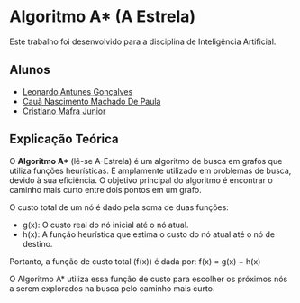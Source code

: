 # Algoritmo A* (A Estrela)

Este trabalho foi desenvolvido para a disciplina de Inteligência Artificial.

## Alunos

- [Leonardo Antunes Gonçalves](https://github.com/LeskeLense)
- [Cauã Nascimento Machado De Paula](https://github.com/CauaDePaula)
- [Cristiano Mafra Junior](https://github.com/CristianoMafraJunior)

## Explicação Teórica

O **Algoritmo A\*** (lê-se A-Estrela) é um algoritmo de busca em grafos que utiliza funções heurísticas. É amplamente utilizado em problemas de busca, devido à sua eficiência. O objetivo principal do algoritmo é encontrar o caminho mais curto entre dois pontos em um grafo.

O custo total de um nó é dado pela soma de duas funções:
- g(x): O custo real do nó inicial até o nó atual.
- h(x): A função heurística que estima o custo do nó atual até o nó de destino.

Portanto, a função de custo total (f(x)) é dada por:
f(x) = g(x) + h(x)

O Algoritmo A\* utiliza essa função de custo para escolher os próximos nós a serem explorados na busca pelo caminho mais curto.
